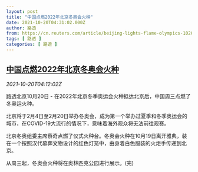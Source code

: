 ```yaml
---
layout: post
title: "中国点燃2022年北京冬奥会火种"
date: 2021-10-20T04:31:02.000Z
author: 路透
from: https://cn.reuters.com/article/beijing-lights-flame-olympics-1020-wedn-idCNKBS2HA0B1
tags: [ 路透 ]
categories: [ 路透 ]
---
```

<!--1634704262000-->
[中国点燃2022年北京冬奥会火种](https://cn.reuters.com/article/beijing-lights-flame-olympics-1020-wedn-idCNKBS2HA0B1)
------

<div>
<div><i>2021-10-20T04:12:02Z</i></div><p>路透北京10月20日 - 在2022年北京冬季奥运会火种抵达北京后，中国周三点燃了冬奥运火种。</p><p>北京将于2月4日至2月20日举办冬奥会，成为第一个举办过夏季和冬季奥运会的城市，在COVID-19大流行的情况下，意味着海外观众将无法前往观赛。</p><p>北京冬奥组委主席蔡奇点燃了仪式火种台。冬奥会火种在10月19日离开雅典，装在一个按照汉代墓葬文物设计的红色灯笼中，由身着白色服装的火炬手传递到北京。</p><p>从周三起，冬奥会火种将在奥林匹克公园进行展示。(完)</p>
</div>
